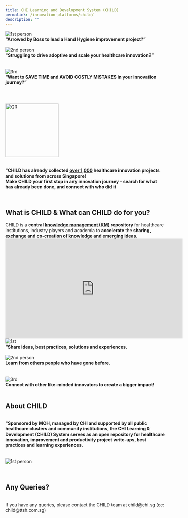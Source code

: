 ```yaml
---
title: CHI Learning and Development System (CHILD)
permalink: /innovation-platforms/child/
description: ""
---
```

<div class="row">
<div class="col"> 
<img alt="1st person" src="/images/CHILD%20pictures/picture1.gif"><br>
		<div class="header"><b>“Arrowed by Boss to lead a Hand Hygiene improvement project?” 
 </b></div><br>


</div>
	<div class="col"> 
<img alt="2nd person" src="/images/CHILD%20pictures/picture2.gif"><br>
	<div class="header"><b>"Struggling to drive adoptive and scale your healthcare innovation?”
 </b></div><br>
	
<br>

</div>
	<div class="col"> 
<img alt="3rd" src="/images/CHILD%20pictures/picture3.gif"><br>
	<div class="header"><b>“Want to SAVE TIME and AVOID COSTLY MISTAKES in your innovation journey?”
</b></div><br>
</div></div><div>
	
<div>
	<div class="row">
<div class="col"> 
<img alt="QR" style="width:168px; height:168px; padding-top:8%;" src="/images/CHILD%20pictures/picture4.png"><br>
		<div class="header"><b>
 </b></div><br>


</div>
	<div class="col"> 
<br>
		<div class="header"><b>"CHILD has already collected <u>over 1,000</u> healthcare innovation projects and solutions from across Singapore!
<br>
Make CHILD your first stop in any innovation journey – search for what has already been done, and connect with who did it

 </b></div><br>
		</div></div><div></div></div></div>
		
<h2>What is CHILD &amp; What can CHILD do for you?</h2>
CHILD is a <b>central <u>knowledge management (KM)</u> repository </b>for 
 healthcare institutions, industry players and academia to <b>accelerate</b> the <b>sharing, exchange and co-creation of knowledge and emerging ideas</b>. <br>
 
 <iframe allowfullscreen="" allow="accelerometer; autoplay; clipboard-write; encrypted-media; gyroscope; picture-in-picture; web-share" frameborder="0" title="YouTube video player" src="https://www.youtube.com/embed/-_j56iZxDIg" height="315" width="560"></iframe>
 
<div class="row">
<div class="col"> 
<img alt="1st" src="/images/CHILD%20pictures/sharee.svg"><br>
		<div class="header"><b>“Share ideas, best practices, solutions and experiences.
 </b></div><br>


</div>
	<div class="col"> 
<img alt="2nd person" src="/images/CHILD%20pictures/learnn.svg"><br>
	<div class="header"><b>Learn from others people who have gone before.
 </b></div><br>
	
<br>

</div>
	<div class="col"> 
<img alt="3rd" src="/images/CHILD%20pictures/connect.svg"><br>
	<div class="header"><b>Connect with other like-minded innovators to create a bigger impact!
</b></div><br>
</div></div><div>
<div>
	<h2>About CHILD</h2>
	<div>
	<div class="row">
<div class="col"> 
<br>
		<div class="header"><b>"Sponsored by MOH, managed by CHI and supported by all public healthcare clusters and community institutions, the CHI Learning &amp; Development (CHILD) System serves as an open repository for healthcare innovation, improvement and productivity project write-ups, best practices and learning experiences.
 </b></div><br>


</div>
	<div class="col"> 
<br>
		<img alt="1st person" src="/images/CHILD%20pictures/picture8.png"><br>
		<div class="header"><b>

 </b></div><br>
	</div></div><div>
	
<div>
	<h2>Any Queries?</h2><br>
	If you have any queries, please contact the CHILD team at child@chi.sg (cc: child@ttsh.com.sg) </div></div></div></div></div>